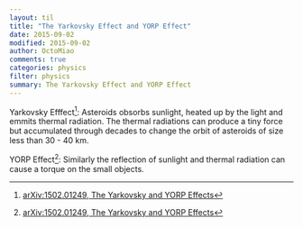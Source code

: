 ```yaml
---
layout: til
title: "The Yarkovsky Effect and YORP Effect"
date: 2015-09-02
modified: 2015-09-02
author: OctoMiao
comments: true
categories: physics
filter: physics
summary: The Yarkovsky Effect and YORP Effect
---
```


Yarkovsky Efffect[^yarkovsky]: Asteroids obsorbs sunlight, heated up by the light and emmits thermal radiation. The thermal radiations can produce a tiny force but accumulated through decades to change the orbit of asteroids of size less than 30 - 40 km.

YORP Effect[^yarkovsky]: Similarly the reflection of sunlight and thermal radiation can cause a torque on the small objects.

[^yarkovsky]: [arXiv:1502.01249, The Yarkovsky and YORP Effects](http://arxiv.org/abs/1502.01249)
